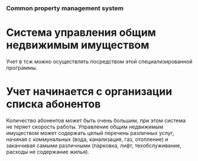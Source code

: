 ### Common property management system
# Система управления общим недвижимым имуществом
Учет в тсж можно осуществлять посредством этой специализированной программы. 

# Учет начинается с организации списка абонентов
Количество абонентов может быть очень большим, при этом система не теряет скорость работы. Управление общим недвижимым имуществом может содержать целый перечень различных услуг, начиная с коммунальных (вода, канализация, газ, отопление) и заканчивая самыми различными (парковка, лифт, техобслуживание, расходы не содержание жилья).
